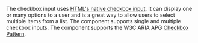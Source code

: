 The checkbox input uses [HTML's native checkbox input](https://developer.mozilla.org/en-US/docs/Web/HTML/Element/input/checkbox). 
It can display one or many options to a user and is a great way to allow users to select multiple items from a list.
The component supports single and multiple checkbox inputs.
The component supports the W3C ARIA APG [Checkbox  Pattern](https://www.w3.org/WAI/ARIA/apg/patterns/checkbox/).